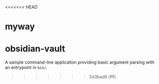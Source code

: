 <<<<<<< HEAD
# myway
obsidian-vault
=======
A sample command-line application providing basic argument parsing with an entrypoint in `bin/`.
>>>>>>> 2d3bad6 (fff)

